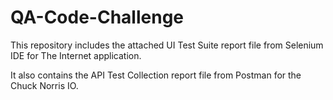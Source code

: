 # QA-Code-Challenge

This repository includes the attached UI Test Suite report file from Selenium IDE for The Internet application.

It also contains the API Test Collection report file from Postman for the Chuck Norris IO.


